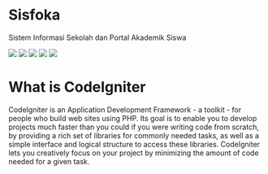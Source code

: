 # Sisfoka
Sistem Informasi Sekolah dan Portal Akademik Siswa

![](https://img.shields.io/github/issues/erwindosianipar/sisfoka)
![](https://img.shields.io/github/forks/erwindosianipar/sisfoka)
![](https://img.shields.io/github/stars/erwindosianipar/sisfoka)
![](https://img.shields.io/github/license/erwindosianipar/sisfoka)
![](https://img.shields.io/twitter/url?url=https%3A%2F%2Fgithub.com%2Ferwindosianipar%2Fsisfoka%2F)

# What is CodeIgniter

CodeIgniter is an Application Development Framework - a toolkit - for people who build web sites using PHP. Its goal is to enable you to develop projects much faster than you could if you were writing code from scratch, by providing a rich set of libraries for commonly needed tasks, as well as a simple interface and logical structure to access these libraries. CodeIgniter lets you creatively focus on your project by minimizing the amount of code needed for a given task.

